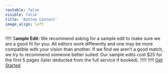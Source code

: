 ```yaml
---
routable: false
visible: false
title: 'Bottom Content'
image_align: left
---
```


<div id="sample-edit" class="anchor"></div>

!!!!! <span class="first-character">S</span>**ample Edit:** We recommend asking for a sample edit to make sure we are a good fit for you. All editors work differently and one may be more compatible with your vision than another. If we find we aren’t a good match, we try to recommend someone better suited. Our sample edits cost $25 for the first 5 pages (later deducted from the full service if booked).
!!!!!
!!!!! <a class="button" href="/contact?form-select=sample#contact">Get Started</a>
